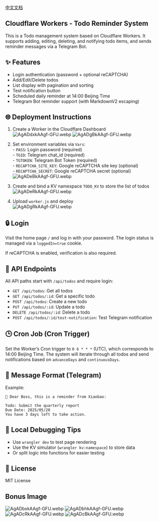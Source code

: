 [中文文档](https://github.com/canjieorg/todo/blob/main/Readme_zh.md)
## Cloudflare Workers - Todo Reminder System

This is a Todo management system based on Cloudflare Workers. It supports adding, editing, deleting, and notifying todo items, and sends reminder messages via a Telegram Bot.

## ✨ Features

- Login authentication (password + optional reCAPTCHA)
- Add/Edit/Delete todos
- List display with pagination and sorting
- Test notification button
- Scheduled daily reminder at 14:00 Beijing Time
- Telegram Bot reminder support (with MarkdownV2 escaping)

## 🌐 Deployment Instructions



   1. Create a Worker in the Cloudflare Dashboard  
   ![AgADdxkAAgf-GFU.webp](https://cdn.canjie.org/AgADdxkAAgf-GFU.webp)
![AgADgBkAAgf-GFU.webp](https://cdn.canjie.org/AgADgBkAAgf-GFU.webp)

   2. Set environment variables via `Vars`:  
    - `PASS`: Login password (required)  
    - `TGID`: Telegram chat_id (required)  
    - `TGTOKEN`: Telegram Bot Token (required)  
    - `RECAPTCHA_SITE_KEY`: Google reCAPTCHA site key (optional)  
    - `RECAPTCHA_SECRET`: Google reCAPTCHA secret (optional)  
   ![AgADeBkAAgf-GFU.webp](https://cdn.canjie.org/AgADeBkAAgf-GFU.webp)
  
   3. Create and bind a KV namespace `TODO_KV` to store the list of todos  
   ![AgADeRkAAgf-GFU.webp](https://cdn.canjie.org/AgADeRkAAgf-GFU.webp)

   4. Upload `worker.js` and deploy  
   ![AgADgRkAAgf-GFU.webp](https://cdn.canjie.org/AgADgRkAAgf-GFU.webp)

## 🔒 Login

Visit the home page `/` and log in with your password. The login status is managed via a `loggedIn=true` cookie.

If reCAPTCHA is enabled, verification is also required.

## 📑 API Endpoints

All API paths start with `/api/todos` and require login:

- `GET /api/todos`: Get all todos
- `GET /api/todos/:id`: Get a specific todo
- `POST /api/todos`: Create a new todo
- `PUT /api/todos/:id`: Update a todo
- `DELETE /api/todos/:id`: Delete a todo
- `POST /api/todos/:id/test-notification`: Test Telegram notification

## 🕒 Cron Job (Cron Trigger)

Set the Worker’s Cron trigger to `0 6 * * *` (UTC), which corresponds to 14:00 Beijing Time. The system will iterate through all todos and send notifications based on `advanceDays` and `continuousDays`.

## 🔔 Message Format (Telegram)

Example:

```
🔔 Dear Boss, this is a reminder from Xiaobao:

Todo: Submit the quarterly report  
Due Date: 2025/05/20  
You have 3 days left to take action.
```

## 📝 Local Debugging Tips

- Use `wrangler dev` to test page rendering
- Use the KV simulator (`wrangler kv:namespace`) to store data
- Or split logic into functions for easier testing

## 📄 License

MIT License

## Bonus Image

![AgADbxkAAgf-GFU.webp](https://cdn.canjie.org/AgADbxkAAgf-GFU.webp)
![AgADbhkAAgf-GFU.webp](https://cdn.canjie.org/AgADbhkAAgf-GFU.webp)
![AgADcRkAAgf-GFU.webp](https://cdn.canjie.org/AgADcRkAAgf-GFU.webp)
![AgADcBkAAgf-GFU.webp](https://cdn.canjie.org/AgADcBkAAgf-GFU.webp)
